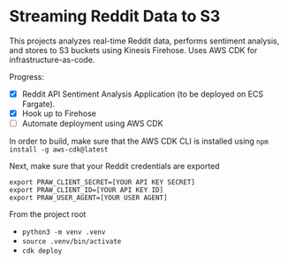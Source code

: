 # Streaming Reddit Data to S3

This projects analyzes real-time Reddit data, performs sentiment analysis,
and stores to S3 buckets using Kinesis Firehose. Uses AWS CDK for
infrastructure-as-code.

Progress:
- [x] Reddit API Sentiment Analysis Application (to be deployed on ECS Fargate).
- [x] Hook up to Firehose
- [ ] Automate deployment using AWS CDK

In order to build, make sure that the AWS CDK CLI is installed using
`npm install -g aws-cdk@latest`

Next, make sure that your Reddit credentials are exported
```
export PRAW_CLIENT_SECRET=[YOUR API KEY SECRET]
export PRAW_CLIENT_ID=[YOUR API KEY ID]
export PRAW_USER_AGENT=[YOUR USER AGENT]
```

From the project root
- `python3 -m venv .venv`
- `source .venv/bin/activate`
- `cdk deploy`
